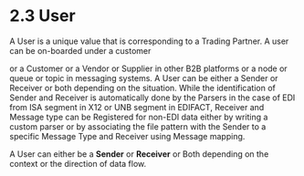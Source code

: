 # 2.3 User

A User is a unique value that is corresponding to a Trading Partner.  A user can be on-boarded  under a customer 

or a Customer or a Vendor or Supplier in other B2B platforms or a node or queue or topic in messaging systems.  A User can be either a Sender or Receiver or both depending on the situation. While the identification of Sender and Receiver is automatically done by the Parsers in the case of EDI from ISA segment in X12 or UNB segment in EDIFACT, Receiver and Message type can be Registered for non-EDI data either by writing a custom parser or by associating the file pattern with the Sender to a specific Message Type and Receiver using Message mapping.

A User can either be a **Sender** or **Receiver** or Both depending on the context or the direction of data flow.      



